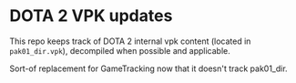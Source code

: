 # DOTA 2 VPK updates

This repo keeps track of DOTA 2 internal vpk content (located in `pak01_dir.vpk`), decompiled when possible and applicable.  

Sort-of replacement for GameTracking now that it doesn't track pak01_dir.
